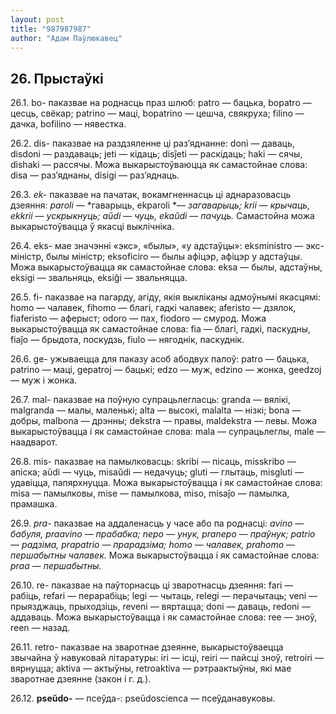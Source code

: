 ```yaml
---
layout: post
title: "987987987"
author: "Адам Паўлюкавец"
---
```



## 26. Прыстаўкі

26.1. bo- паказвае на роднасць праз шлюб: patro — бацька, bopatro —
цесць, свёкар; patrino — маці, bopatrino — цешча, свякруха; filino
— дачка, bofilino — нявестка.

26.2. dis- паказвае на раздзяленне ці раз’яднанне: doni — даваць,
disdoni — раздаваць; jeti — кідаць; disĵeti — раскідаць; haki — сячы,
dishaki — рассячы. Можа выкарыстоўваюцца як самастойнае слова: disa —
раз’яднаны, disigi — раз’яднаць.

26.3. *ek-* паказвае на пачатак, вокамгненнасць ці аднаразовасць
дзеяння: *paroli* — *гаварыць, ekparoli *— *загаварыць; krii* —
*крычаць, ekkrii* — *ускрыкнуць; aŭdi* — *чуць, ekaŭdi* — *пачуць.*
Самастойна можа выкарыстоўвацца ў якасці выклічніка.

26.4. eks- мае значэнні «экс», «былы», «у адстаўцы»: eksministro —
экс-міністр, былы міністр; eksoficiro — былы афіцэр, афіцэр у
адстаўцы. Можа выкарыстоўвацца як самастойнае слова: eksa — былы,
адстаўны, eksigi — звальняць, eksiĝi — звальняцца.

26.5. fi- паказвае на пагарду, агіду, якія выкліканы адмоўнымі якасцямі:
homo — чалавек, fihomo — благі, гадкі чалавек; aferisto — дзялок,
fiaferisto — аферыст; odoro — пах, fiodoro — смурод. Можа
выкарыстоўвацца як самастойнае слова: fia — благі, гадкі,
паскудны, fiaĵo — брыдота, поскудзь, fiulo — нягоднік, паскуднік.

26.6. ge- ужываецца для паказу асоб абодвух палоў: patro — бацька,
patrino — маці, gepatroj — бацькі; edzo — муж, edzino — жонка, geedzoj —
муж і жонка.

26.7. mal- паказвае на поўную супрацьлегласць: granda — вялікі,
malgranda — малы, маленькі; alta — высокі, malalta — нізкі; bona —
добры, malbona — дрэнны; dekstra — правы, maldekstra — левы. Можа
выкарыстоўвацца і як самастойнае слова: mala — супрацьлеглы, male —
наадварот.

26.8. mis- паказвае на памылковасць: skribi — пісаць, misskribo —
апіска; aŭdi — чуць, misaŭdi — недачуць; gluti — глытаць, misgluti
— удавіцца, папярхнуцца. Можа выкарыстоўвацца і як самастойнае слова:
misa — памылковы, mise — памылкова, miso, misaĵo — памылка, прамашка.

26.9. *pra-* паказвае на аддаленасць у часе або па роднасці: *avino* —
*бабуля, praavino* — *прабабка; nepo* — *унук, pranepo* — *праўнук;
patrio* — *радзіма, prapatrio* — *прарадзіма; homo* — *чалавек, prahomo*
— *першабытны чалавек.* Можа выкарыстоўвацца і як самастойнае слова:
*praa* — *першабытны.*

26.10. re- паказвае на паўторнасць ці зваротнасць дзеяння: fari —
рабіць, refari — перарабіць; legi — чытаць, relegi — перачытаць;
veni — прыязджаць, прыходзіць, reveni — вяртацца; doni — даваць, redoni
— аддаваць. Можа выкарыстоўвацца і як самастойнае слова: ree — зноў,
reen — назад.

26.11. retro- паказвае на зваротнае дзеянне, выкарыстоўваецца звычайна ў
навуковай літаратуры: iri — ісці, reiri — пайсці зноў, retroiri —
вярнуцца; aktiva — актыўны, retroaktiva — рэтраактыўны, які мае
зваротнае дзеянне (закон і г. д.).

26.12. **pseŭdo-** — псеўда-: pseŭdoscienca — псеўданавуковы.
